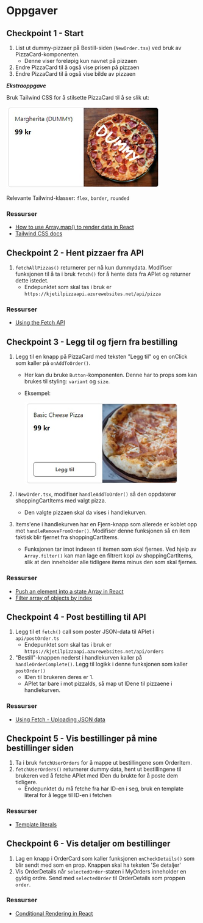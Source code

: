 # Oppgaver

## Checkpoint 1 - Start

1. List ut dummy-pizzaer på Bestill-siden (`NewOrder.tsx`) ved bruk av PizzaCard-komponenten.
   - Denne viser foreløpig kun navnet på pizzaen
2. Endre PizzaCard til å også vise prisen på pizzaen
3. Endre PizzaCard til å også vise bilde av pizzaen

**_Ekstraoppgave_**

Bruk Tailwind CSS for å stilsette PizzaCard til å se slik ut:

![PizzaCard](/docs/assets/pizzacard.jpg)

Relevante Tailwind-klasser: `flex`, `border`, `rounded`

### Ressurser

- [How to use Array.map() to render data in React](https://linguinecode.com/post/how-to-use-map-react)
- [Tailwind CSS docs](https://tailwindcss.com/)

## Checkpoint 2 - Hent pizzaer fra API

1. `fetchAllPizzas()` returnerer per nå kun dummydata. Modifiser funksjonen til å ta i bruk `fetch()` for å hente data fra APIet og returner dette istedet.
   - Endepunktet som skal tas i bruk er `https://kjetilpizzaapi.azurewebsites.net/api/pizza`

### Ressurser

- [Using the Fetch API](https://developer.mozilla.org/en-US/docs/Web/API/Fetch_API/Using_Fetch)

## Checkpoint 3 - Legg til og fjern fra bestilling

1. Legg til en knapp på PizzaCard med teksten "Legg til" og en onClick som kaller på `onAddToOrder()`.

   - Her kan du bruke `Button`-komponenten. Denne har to props som kan brukes til styling: `variant` og `size`.
   - Eksempel:
  
     ![PizzaCard med knapp](/docs/assets/pizzacard-with-button.jpg)

2. I `NewOrder.tsx`, modifiser `handleAddToOrder()` så den oppdaterer shoppingCartItems med valgt pizza.
   - Den valgte pizzaen skal da vises i handlekurven.
3. Items'ene i handlekurven har en Fjern-knapp som allerede er koblet opp mot `handleRemoveFromOrder()`. Modifiser denne funksjonen så en item faktisk blir fjernet fra shoppingCartItems.
   - Funksjonen tar imot indexen til itemen som skal fjernes. Ved hjelp av `Array.filter()` kan man lage en filtrert kopi av shoppingCartItems, slik at den inneholder alle tidligere items minus den som skal fjernes.

### Ressurser

- [Push an element into a state Array in React](https://bobbyhadz.com/blog/react-push-to-state-array)
- [Filter array of objects by index](https://stackoverflow.com/a/55141059)

## Checkpoint 4 - Post bestilling til API

1. Legg til et `fetch()` call som poster JSON-data til APIet i `api/postOrder.ts`
   - Endepunktet som skal tas i bruk er `https://kjetilpizzaapi.azurewebsites.net/api/orders`
2. "Bestill"-knappen nederst i handlekurven kaller på `handleOrderComplete()`. Legg til logikk i denne funksjonen som kaller `postOrder()`
   - IDen til brukeren deres er 1.
   - APIet tar bare i mot pizzaIds, så map ut IDene til pizzaene i handlekurven.

### Ressurser

- [Using Fetch - Uploading JSON data](https://developer.mozilla.org/en-US/docs/Web/API/Fetch_API/Using_Fetch#uploading_json_data)

## Checkpoint 5 - Vis bestillinger på mine bestillinger siden

1. Ta i bruk `fetchUserOrders` for å mappe ut bestillingene som OrderItem.
2. `fetchUserOrders()` returnerer dummy data, hent ut bestillingene til brukeren ved å fetche APIet med IDen du brukte for å poste dem tidligere.
   - Endepunktet du må fetche fra har ID-en i seg, bruk en template literal for å legge til ID-en i fetchen

### Ressurser

- [Template literals](https://developer.mozilla.org/en-US/docs/Web/JavaScript/Reference/Template_literals)

## Checkpoint 6 - Vis detaljer om bestillinger

1. Lag en knapp i OrderCard som kaller funksjonen `onCheckDetails()` som blir sendt med som en prop. Knappen skal ha teksten 'Se detaljer'
2. Vis OrderDetails når `selectedOrder`-staten i MyOrders inneholder en gyldig ordre. Send med `selectedOrder` til OrderDetails som proppen `order`.

### Ressurser

- [Conditional Rendering in React](https://reactjs.org/docs/conditional-rendering.html#inline-if-with-logical--operator)
